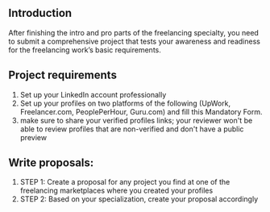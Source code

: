 <h2>Introduction</h2>
<p>After finishing the intro and pro parts of the freelancing specialty, you need to submit a comprehensive project that tests your awareness and readiness for the freelancing work’s basic requirements.
</p>
<h2>Project requirements</h2>
<ol>
  <li>Set up your LinkedIn account professionally</li>
  <li>Set up your profiles on two platforms of the following (UpWork, Freelancer.com, PeoplePerHour, Guru.com) and fill this Mandatory Form.</li>
  <li>make sure to share your verified profiles links; your reviewer won't be able to review profiles that are non-verified and don't have a public preview</li>
</ol>
<h2>Write proposals:</h2>
<ol>
  <li>STEP 1: Create a proposal for any project you find at one of the freelancing marketplaces where you created your profiles</li>
  <li>STEP 2: Based on your specialization, create your proposal accordingly</li>
</ol>
